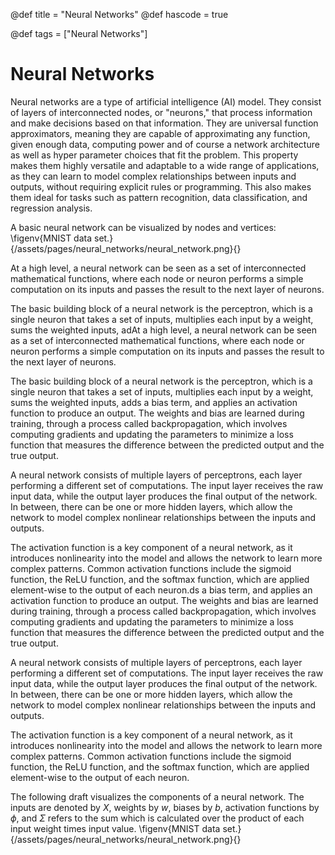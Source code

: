 @def title = "Neural Networks"
@def hascode = true

@def tags = ["Neural Networks"]

# Neural Networks

Neural networks are a type of artificial intelligence (AI) model. They consist of layers of interconnected nodes, or "neurons," that process information and make decisions based on that information. They are universal function approximators, meaning they are capable of approximating any function, given enough data, computing power and of course a network architecture as well as hyper parameter choices that fit the problem. This property makes them highly versatile and adaptable to a wide range of applications, as they can learn to model complex relationships between inputs and outputs, without requiring explicit rules or programming. This also makes them ideal for tasks such as pattern recognition, data classification, and regression analysis.

A basic neural network can be visualized by nodes and vertices:
\figenv{MNIST data set.}{/assets/pages/neural_networks/neural_network.png}{}

At a high level, a neural network can be seen as a set of interconnected mathematical functions, where each node or neuron performs a simple computation on its inputs and passes the result to the next layer of neurons.

The basic building block of a neural network is the perceptron, which is a single neuron that takes a set of inputs, multiplies each input by a weight, sums the weighted inputs, adAt a high level, a neural network can be seen as a set of interconnected mathematical functions, where each node or neuron performs a simple computation on its inputs and passes the result to the next layer of neurons.

The basic building block of a neural network is the perceptron, which is a single neuron that takes a set of inputs, multiplies each input by a weight, sums the weighted inputs, adds a bias term, and applies an activation function to produce an output. The weights and bias are learned during training, through a process called backpropagation, which involves computing gradients and updating the parameters to minimize a loss function that measures the difference between the predicted output and the true output.

A neural network consists of multiple layers of perceptrons, each layer performing a different set of computations. The input layer receives the raw input data, while the output layer produces the final output of the network. In between, there can be one or more hidden layers, which allow the network to model complex nonlinear relationships between the inputs and outputs.

The activation function is a key component of a neural network, as it introduces nonlinearity into the model and allows the network to learn more complex patterns. Common activation functions include the sigmoid function, the ReLU function, and the softmax function, which are applied element-wise to the output of each neuron.ds a bias term, and applies an activation function to produce an output. The weights and bias are learned during training, through a process called backpropagation, which involves computing gradients and updating the parameters to minimize a loss function that measures the difference between the predicted output and the true output.

A neural network consists of multiple layers of perceptrons, each layer performing a different set of computations. The input layer receives the raw input data, while the output layer produces the final output of the network. In between, there can be one or more hidden layers, which allow the network to model complex nonlinear relationships between the inputs and outputs.

The activation function is a key component of a neural network, as it introduces nonlinearity into the model and allows the network to learn more complex patterns. Common activation functions include the sigmoid function, the ReLU function, and the softmax function, which are applied element-wise to the output of each neuron.

The following draft visualizes the components of a neural network. The inputs are denoted by $X$, weights by $w$, biases by $b$, activation functions by $\phi$, and $\Sigma$ refers to the sum which is calculated over the product of each input weight times input value.
\figenv{MNIST data set.}{/assets/pages/neural_networks/neural_network.png}{}